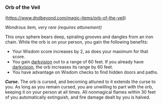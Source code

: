 ### Orb of the Veil

(https://www.dndbeyond.com/magic-items/orb-of-the-veil)

_Wondrous item, very rare (requires attunement)_

This onyx sphere bears deep, spiraling grooves and dangles from an iron chain. While the orb is on your person, you gain the following benefits:

-   Your Wisdom score increases by 2, as does your maximum for that score.
-   You gain [darkvision](https://www.dndbeyond.com/compendium/rules/basic-rules/monsters#Darkvision) out to a range of 60 feet. If you already have [darkvision](https://www.dndbeyond.com/compendium/rules/basic-rules/monsters#Darkvision), the orb increases its range by 60 feet.
-   You have advantage on Wisdom checks to find hidden doors and paths.

**_Curse._** The orb is cursed, and becoming attuned to it extends the curse to you. As long as you remain cursed, you are unwilling to part with the orb, keeping it on your person at all times. All nonmagical flames within 30 feet of you automatically extinguish, and fire damage dealt by you is halved.